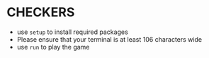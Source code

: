 # CHECKERS

* use `setup` to install required packages
* Please ensure that your terminal is at least 106 characters wide
* use `run` to play the game
